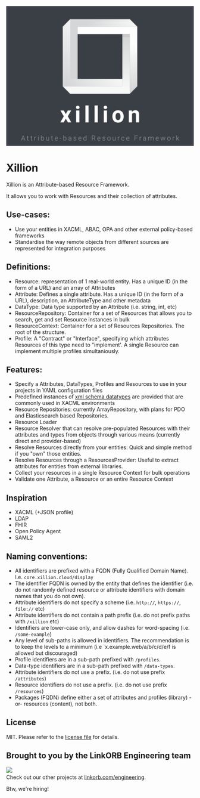 <img src="assets/xillion.png" />

Xillion
=======

Xillion is an Attribute-based Resource Framework.

It allows you to work with Resources and their collection of attributes.

## Use-cases:

* Use your entities in XACML, ABAC, OPA and other external policy-based frameworks
* Standardise the way remote objects from different sources are represented for integration purposes

## Definitions:

* Resource: representation of 1 real-world entity. Has a unique ID (in the form of a URL) and an array of Attributes
* Attribute: Defines a single attribute. Has a unique ID (in the form of a URL), description, an AttributeType and other metadata
* DataType: Data type supported by an Attribute (i.e. string, int, etc)
* ResourceRepository: Container for a set of Resources that allows you to search, get and set Resource instances in bulk
* ResourceContext: Container for a set of Resources Repositories. The root of the structure.
* Profile: A "Contract" or "Interface", specifying which attributes Resources of this type need to "implement'. A single Resource can implement multiple profiles simultaniously.

## Features:

* Specify a Attributes, DataTypes, Profiles and Resources to use in your projects in YAML configuration files
* Predefined instances of [xml schema datatypes](https://www.w3.org/TR/xmlschema-2/) are provided that are commonly used in XACML environments
* Resource Repositories: currently ArrayRepository, with plans for PDO and Elasticsearch based Repositories.
* Resource Loader
* Resource Resolver that can resolve pre-populated Resources with their attributes and types from objects through various means (currently direct and provider-based)
* Resolve Resources directly from your entities: Quick and simple method if you "own" those entities.
* Resolve Resources through a ResourcesProvider: Useful to extract attributes for entities from external libraries.
* Collect your resources in a single Resource Context for bulk operations
* Validate one Attribute, a Resource or an entire Resource Context

## Inspiration

* XACML (+JSON profile)
* LDAP
* FHIR
* Open Policy Agent
* SAML2

## Naming conventions:

* All identifiers are prefixed with a FQDN (Fully Qualified Domain Name). I.e. `core.xillion.cloud/display`
* The identifier FQDN is owned by the entity that defines the identifier (i.e. do not randomly defined resource or attribute identifiers with domain names that you do not own).
* Attribute identifiers do not specify a scheme (i.e. `http://`, `https://`, `file://` etc)
* Attribute identifiers do not contain a path prefix (i.e. do not prefix paths with `/xillion` etc)
* Identifiers are lower-case only, and allow dashes for word-spacing (i.e. `/some-example`)
* Any level of sub-paths is allowed in identifiers. The recommendation is to keep the levels to a minimum (i.e `x.example.web/a/b/c/d/e/f is allowed but discouraged)
* Profile identifiers are in a sub-path prefixed with `/profiles`.
* Data-type identifiers are in a sub-path prefixed with `/data-types`.
* Attribute identifiers do not use a prefix. (i.e. do not use prefix `/attributes`)
* Resource identifiers do not use a prefix. (i.e. do not use prefix `/resources`)
* Packages (FQDN) define either a set of attributes and profiles (library) -or- resources (content), not both.

## License

MIT. Please refer to the [license file](LICENSE) for details.

## Brought to you by the LinkORB Engineering team

<img src="http://www.linkorb.com/d/meta/tier1/images/linkorbengineering-logo.png" width="200px" /><br />
Check out our other projects at [linkorb.com/engineering](http://www.linkorb.com/engineering).

Btw, we're hiring!
